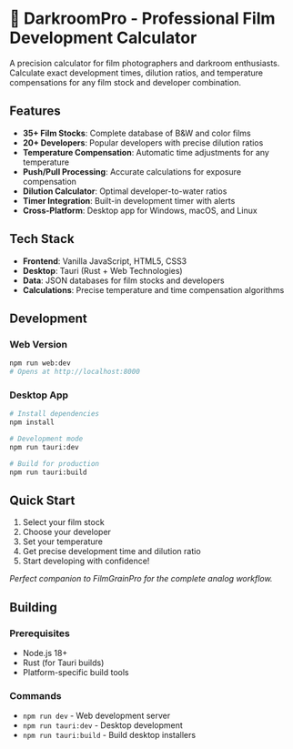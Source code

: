# 🧪 DarkroomPro - Professional Film Development Calculator

A precision calculator for film photographers and darkroom enthusiasts. Calculate exact development times, dilution ratios, and temperature compensations for any film stock and developer combination.

## Features

- **35+ Film Stocks**: Complete database of B&W and color films
- **20+ Developers**: Popular developers with precise dilution ratios
- **Temperature Compensation**: Automatic time adjustments for any temperature
- **Push/Pull Processing**: Accurate calculations for exposure compensation
- **Dilution Calculator**: Optimal developer-to-water ratios
- **Timer Integration**: Built-in development timer with alerts
- **Cross-Platform**: Desktop app for Windows, macOS, and Linux

## Tech Stack

- **Frontend**: Vanilla JavaScript, HTML5, CSS3
- **Desktop**: Tauri (Rust + Web Technologies)
- **Data**: JSON databases for film stocks and developers
- **Calculations**: Precise temperature and time compensation algorithms

## Development

### Web Version
```bash
npm run web:dev
# Opens at http://localhost:8000
```

### Desktop App
```bash
# Install dependencies
npm install

# Development mode
npm run tauri:dev

# Build for production
npm run tauri:build
```

## Quick Start

1. Select your film stock
2. Choose your developer
3. Set your temperature
4. Get precise development time and dilution ratio
5. Start developing with confidence!

*Perfect companion to FilmGrainPro for the complete analog workflow.*

## Building

### Prerequisites
- Node.js 18+
- Rust (for Tauri builds)
- Platform-specific build tools

### Commands
- `npm run dev` - Web development server
- `npm run tauri:dev` - Desktop development
- `npm run tauri:build` - Build desktop installers